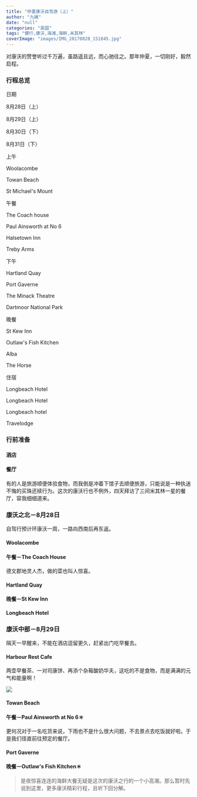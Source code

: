 ```yaml
---
title: "仲夏康沃自驾游（上）"
author: "九姨"
date: "null"
categories: "英国"
tags: "健行,康沃,海滩,海鲜,米其林"
coverImage: "images/IMG_20170828_151845.jpg"
---
```


对康沃的赞誉听过千万遍，虽路遥且远，而心驰往之。那年仲夏，一切刚好，毅然启程。

### 行程总览

日期

8月28日（上）

8月29日（上）

8月30日（下）

8月31日（下）

上午

Woolacombe

Towan Beach

St Michael's Mount

午餐

The Coach house

Paul Ainsworth at No 6

Halsetown Inn

Treby Arms

下午

Hartland Quay

Port Gaverne

The Minack Theatre

Dartmoor National Park

晚餐

St Kew Inn

Outlaw's Fish Kitchen

Alba

The Horse

住宿

Longbeach Hotel

Longbeach Hotel

Longbeach hotel

Travelodge

### 行前准备

#### 酒店



#### 餐厅

有的人是旅游顺便体验食物，而我倒是冲着下馆子去顺便旅游，只能说是一种执迷不悔的买珠还椟行为。这次的康沃行也不例外，四天拜访了三间米其林一星的餐厅，容我细细道来。

### 康沃之北－8月28日

自驾行预计环康沃一周，一路向西南后再东返。

#### Woolacombe



#### 午餐－The Coach House

德文郡地灵人杰，做的菜也叫人惊喜。

#### Hartland Quay


#### 晚餐－St Kew Inn



#### Longbeach Hotel


### 康沃中部－8月29日

隔天一早醒来，不能在酒店逗留更久，赶紧出门吃早餐去。

#### Harbour Rest Cafe

两壶早餐茶、一对司康饼、再添个杂莓酸奶华夫，这吃的不是食物，而是满满的元气和能量啊！

![](images/IMG_20170831_101325_1.jpg)

#### Towan Beach


#### 午餐－Paul Ainsworth at No 6＊

更何况对于一名吃货来说，下雨也不是什么很大问题，不去景点去吃饭就好啦。于是我们径直前往预定的餐厅。

#### Port Gaverne



#### 晚餐－Outlaw's Fish Kitchen＊

>是夜惊喜连连的海鲜大餐无疑是这次的康沃之行的一个小高潮。那么暂时先说到这里，更多康沃精彩行程，且听下回分解。
